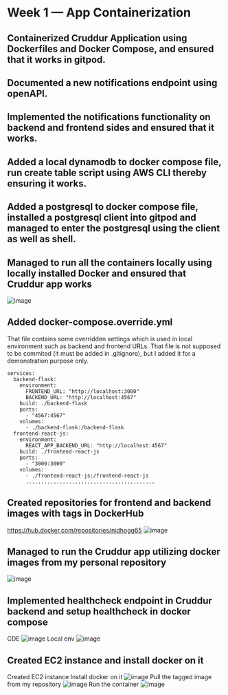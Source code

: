 # Week 1 — App Containerization

## Containerized Cruddur Application using Dockerfiles and Docker Compose, and ensured that it works in gitpod.
## Documented a new notifications endpoint using openAPI.
## Implemented the notifications functionality on backend and frontend sides and ensured that it works.
## Added a local dynamodb to docker compose file, run create table script using AWS CLI thereby ensuring it works.
## Added a postgresql to docker compose file, installed a postgresql client into gitpod and managed to enter the postgresql using the client as well as shell. 
## Managed to run all the containers locally using locally installed Docker and ensured that Cruddur app works
![image](https://user-images.githubusercontent.com/25799157/220694440-e4e70196-acff-4817-a40f-b429e78dbd4c.png)
## Added docker-compose.override.yml 
That file contains some overridden settings which is used in local environment such as backend and frontend URLs.
That file is not supposed to be commited (it must be added in .gitignore), but I added it for a demonstration purpose only.
```version: "3.8"
services:
  backend-flask:
    environment:
      FRONTEND_URL: "http://localhost:3000"
      BACKEND_URL: "http://localhost:4567"
    build: ./backend-flask
    ports:
      - "4567:4567"
    volumes:
      - ./backend-flask:/backend-flask
  frontend-react-js:
    environment:
      REACT_APP_BACKEND_URL: "http://localhost:4567"
    build: ./frontend-react-js
    ports:
      - "3000:3000"
    volumes:
      - ./frontend-react-js:/frontend-react-js
      ..........................................
```
## Created repositories for frontend and backend images with tags in DockerHub
https://hub.docker.com/repositories/nidhogg65
![image](https://user-images.githubusercontent.com/25799157/220741412-052f83b7-b832-4b67-8a6b-1269d7de05aa.png)
## Managed to run the Cruddur app utilizing docker images from my personal repository
![image](https://user-images.githubusercontent.com/25799157/220743485-09820f1c-e03e-48db-a0e8-d684b9f714fe.png)
## Implemented healthcheck endpoint in Cruddur backend and setup healthcheck in docker compose
CDE ![image](https://user-images.githubusercontent.com/25799157/221034135-db6b72b0-9fa1-419d-b25f-fc7a19b7beb1.png)
Local env ![image](https://user-images.githubusercontent.com/25799157/221034332-68502ce5-c184-4370-ac28-0df9ef3df99a.png)

## Created EC2 instance and install docker on it
Created EC2 instance
Install docker on it
![image](https://user-images.githubusercontent.com/25799157/221182168-b29f6596-11cc-41ba-ac3e-b5aa43d3b8be.png)
Pull the tagged image from my repository
![image](https://user-images.githubusercontent.com/25799157/221182679-c14d87ef-b6c1-4827-94c3-a433ca123c60.png)
Run the container 
![image](https://user-images.githubusercontent.com/25799157/221186975-4c14dba3-05fd-47de-a0e5-c92d51102d2e.png)

 

